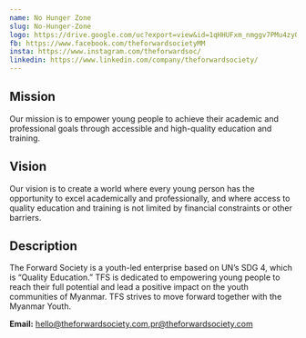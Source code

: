 ```yaml
---
name: No Hunger Zone
slug: No-Hunger-Zone
logo: https://drive.google.com/uc?export=view&id=1qHHUFxm_nmggv7PMu4zyO_sRA4enUHqx
fb: https://www.facebook.com/theforwardsocietyMM
insta: https://www.instagram.com/theforwardsoc/
linkedin: https://www.linkedin.com/company/theforwardsociety/
---
```


## Mission

Our mission is to empower young people to achieve their academic and professional goals through accessible and high-quality education and training.

## Vision

Our vision is to create a world where every young person has the
opportunity to excel academically and professionally, and where access to quality education and training is not limited by financial constraints or
other barriers.

## Description

The Forward Society is a youth-led enterprise based on UN’s SDG 4, which is “Quality Education.” TFS is dedicated to empowering young people to reach their full potential and lead a positive impact on the youth communities of Myanmar. TFS strives to move forward together with the Myanmar Youth.

**Email:** hello@theforwardsociety.com,pr@theforwardsociety.com
